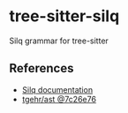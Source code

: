 # tree-sitter-silq
Silq grammar for tree-sitter

## References
* [Silq documentation](https://silq.ethz.ch/documentation)
* [tgehr/ast @7c26e76](https://github.com/tgehr/ast/tree/7c26e76f455d3504d33bd9ee40efa41fce78e9fb)

